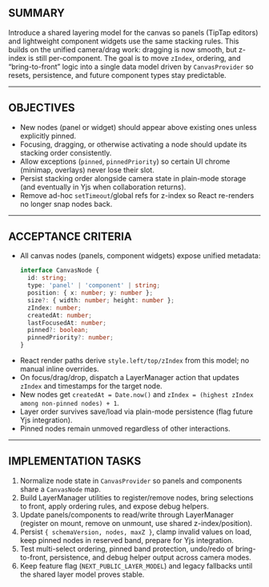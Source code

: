 ## SUMMARY

Introduce a shared layering model for the canvas so panels (TipTap editors) and lightweight component widgets use the same stacking rules. This builds on the unified camera/drag work: dragging is now smooth, but z-index is still per-component. The goal is to move `zIndex`, ordering, and “bring-to-front” logic into a single data model driven by `CanvasProvider` so resets, persistence, and future component types stay predictable.

---

## OBJECTIVES

- New nodes (panel or widget) should appear above existing ones unless explicitly pinned.
- Focusing, dragging, or otherwise activating a node should update its stacking order consistently.
- Allow exceptions (`pinned`, `pinnedPriority`) so certain UI chrome (minimap, overlays) never lose their slot.
- Persist stacking order alongside camera state in plain-mode storage (and eventually in Yjs when collaboration returns).
- Remove ad-hoc `setTimeout`/global refs for z-index so React re-renders no longer snap nodes back.

---

## ACCEPTANCE CRITERIA

- All canvas nodes (panels, component widgets) expose unified metadata:
  ```ts
  interface CanvasNode {
    id: string;
    type: 'panel' | 'component' | string;
    position: { x: number; y: number };
    size?: { width: number; height: number };
    zIndex: number;
    createdAt: number;
    lastFocusedAt: number;
    pinned?: boolean;
    pinnedPriority?: number;
  }
  ```
- React render paths derive `style.left/top/zIndex` from this model; no manual inline overrides.
- On focus/drag/drop, dispatch a LayerManager action that updates `zIndex` and timestamps for the target node.
- New nodes get `createdAt = Date.now()` and `zIndex = (highest zIndex among non-pinned nodes) + 1`.
- Layer order survives save/load via plain-mode persistence (flag future Yjs integration).
- Pinned nodes remain unmoved regardless of other interactions.

---

## IMPLEMENTATION TASKS

1. Normalize node state in `CanvasProvider` so panels and components share a `CanvasNode` map.
2. Build LayerManager utilities to register/remove nodes, bring selections to front, apply ordering rules, and expose debug helpers.
3. Update panels/components to read/write through LayerManager (register on mount, remove on unmount, use shared z-index/position).
4. Persist `{ schemaVersion, nodes, maxZ }`, clamp invalid values on load, keep pinned nodes in reserved band, prepare for Yjs integration.
5. Test multi-select ordering, pinned band protection, undo/redo of bring-to-front, persistence, and debug helper output across camera modes.
6. Keep feature flag (`NEXT_PUBLIC_LAYER_MODEL`) and legacy fallbacks until the shared layer model proves stable.

